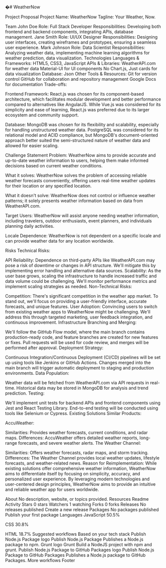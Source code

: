 �# WeatherNow

Project Proposal
Project Name: WeatherNow
Tagline: Your Weather, Now.

Team
John Doe
Role: Full Stack Developer
Responsibilities: Developing both frontend and backend components, integrating APIs, database management.
Jane Smith
Role: UI/UX Designer
Responsibilities: Designing user interfaces, creating wireframes and prototypes, ensuring a seamless user experience.
Mark Johnson
Role: Data Scientist
Responsibilities: Analyzing weather data, implementing machine learning algorithms for weather prediction, data visualization.
Technologies
Languages & Frameworks:
HTML5, CSS3, JavaScript
APIs & Libraries:
WeatherAPI.com for weather data
Material-UI for UI components
No Chart.js, Just cards for data visualization
Database:
Json
Other Tools & Resources:
Git for version control
GitHub for collaboration and repository management
Google Docs for documentation
Trade-offs:

Frontend Framework: React.js was chosen for its component-based architecture, which facilitates modular development and better performance compared to alternatives like AngularJS. While Vue.js was considered for its simplicity and ease of learning, React.js was preferred due to its larger ecosystem and community support.

Database: MongoDB was chosen for its flexibility and scalability, especially for handling unstructured weather data. PostgreSQL was considered for its relational model and ACID compliance, but MongoDB's document-oriented approach better suited the semi-structured nature of weather data and allowed for easier scaling.

Challenge Statement
Problem: WeatherNow aims to provide accurate and up-to-date weather information to users, helping them make informed decisions based on current weather conditions.

What it solves: WeatherNow solves the problem of accessing reliable weather forecasts conveniently, offering users real-time weather updates for their location or any specified location.

What it doesn't solve: WeatherNow does not control or influence weather patterns; it solely presents weather information based on data from WeatherAPI.com.

Target Users: WeatherNow will assist anyone needing weather information, including travelers, outdoor enthusiasts, event planners, and individuals planning daily activities.

Locale Dependence: WeatherNow is not dependent on a specific locale and can provide weather data for any location worldwide.

Risks
Technical Risks:

API Reliability: Dependence on third-party APIs like WeatherAPI.com may pose a risk of downtime or changes in API structure. We'll mitigate this by implementing error handling and alternative data sources.
Scalability: As the user base grows, scaling the infrastructure to handle increased traffic and data volume could be challenging. We'll monitor performance metrics and implement scaling strategies as needed.
Non-Technical Risks:

Competition: There's significant competition in the weather app market. To stand out, we'll focus on providing a user-friendly interface, accurate forecasts, and unique features.
User Adoption: Convincing users to switch from existing weather apps to WeatherNow might be challenging. We'll address this through targeted marketing, user feedback integration, and continuous improvement.
Infrastructure
Branching and Merging:

We'll follow the GitHub Flow model, where the main branch contains production-ready code, and feature branches are created for new features or fixes. Pull requests will be used for code review, and merges will be performed after approval.
Deployment Strategy:

Continuous Integration/Continuous Deployment (CI/CD) pipelines will be set up using tools like Jenkins or GitHub Actions. Changes merged into the main branch will trigger automatic deployment to staging and production environments.
Data Population:

Weather data will be fetched from WeatherAPI.com via API requests in real-time. Historical data may be stored in MongoDB for analysis and trend prediction.
Testing:

We'll implement unit tests for backend APIs and frontend components using Jest and React Testing Library. End-to-end testing will be conducted using tools like Selenium or Cypress.
Existing Solutions
Similar Products:

AccuWeather:

Similarities: Provides weather forecasts, current conditions, and radar maps.
Differences: AccuWeather offers detailed weather reports, long-range forecasts, and severe weather alerts.
The Weather Channel:

Similarities: Offers weather forecasts, radar maps, and storm tracking.
Differences: The Weather Channel provides local weather updates, lifestyle forecasts, and weather-related news.
Reason for Reimplementation: While existing solutions offer comprehensive weather information, WeatherNow aims to differentiate itself by focusing on simplicity, accuracy, and personalized user experience. By leveraging modern technologies and user-centered design principles, WeatherNow aims to provide an intuitive and reliable weather app for users worldwide.

About
No description, website, or topics provided.
Resources
 Readme
 Activity
Stars
 0 stars
Watchers
 1 watching
Forks
 0 forks
Releases
No releases published
Create a new release
Packages
No packages published
Publish your first package
Languages
JavaScript
50.5%
 
CSS
30.8%
 
HTML
18.7%
Suggested workflows
Based on your tech stack
Publish Node.js Package logo
Publish Node.js Package
Publishes a Node.js package to npm.
Grunt logo
Grunt
Build a NodeJS project with npm and grunt.
Publish Node.js Package to GitHub Packages logo
Publish Node.js Package to GitHub Packages
Publishes a Node.js package to GitHub Packages.
More workflows
Footer
